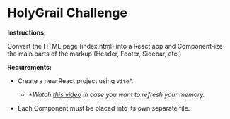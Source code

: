 # HolyGrail Challenge

**Instructions:**

Convert the HTML page (index.html) into a React app and Component-ize the main parts of the markup (Header, Footer, Sidebar, etc.)

**Requirements:**

- Create a new React project using `Vite`*. 
  - _*Watch [this video](https://www.youtube.com/watch?v=xDz2d3e6_08) in case you want to refresh your memory._

- Each Component must be placed into its own separate file.
